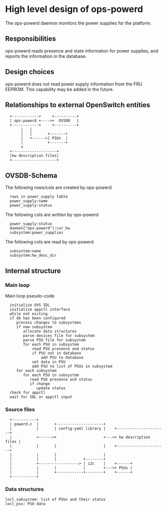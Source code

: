 # High level design of ops-powerd
The ops-powerd daemon monitors the power supplies for the platform.

## Responsibilities
ops-powerd reads presence and state information for power supplies, and reports the information in the database.

## Design choices
ops-powerd does not read power supply information from the FRU EEPROM. This capability may be added in the future.

## Relationships to external OpenSwitch entities
```ditaa
  +------------+     +----------+
  | ops-powerd +---->+  OVSDB   |
  +------------+     +----------+
       |   |
       |   |       +-------+
       |   +------>| PSUs  |
       |           +-------+
       v
  +--------------------+
  |hw description files|
  +--------------------+
```

## OVSDB-Schema
The following rows/cols are created by ops-powerd
```
  rows in power_supply table
  power_supply:name
  power_supply:status
```

The following cols are written by ops-powerd
```
  power_supply:status
  daemon["ops-powerd"]:cur_hw
  subsystem:power_supplies
```

The following cols are read by ops-powerd
```
  subsystem:name
  subsystem:hw_desc_dir
```

## Internal structure
### Main loop
Main loop pseudo-code
```
  initialize OVS IDL
  initialize appctl interface
  while not exiting
  if db has been configured
     process changes to subsystems
     if new subsystem
        allocate data structures
        parse devices file for subsystem
        parse PSU file for subsystem
        for each PSU in subsystem
            read PSU presence and status
            if PSU not in database
                add PSU to database
            set data in PSU
            add PSU to list of PSUs in subsystem
     for each subsystem
        for each PSU in subsystem
           read PSU presence and status
           if change
              update status
  check for appctl
  wait for IDL or appctl input
```

### Source files
```ditaa
  +-----------+
  | powerd.c  |       +---------------------+
  |           |       | config-yaml library |    +----------------------+
  |           +------>+                     +--->+ hw description files |
  |           |       |                     |    +----------------------+
  |           |       |                     |
  |           |       |            +--------+
  |           +------------------> | i2c    |    +------+
  |           |       |            |        +--->+ PSUs |
  |           |       +------------+--------+    +------+
  +-----------+
```

### Data structures
```
locl_subsystem: list of PSUs and their status
locl_psu: PSU data
```
